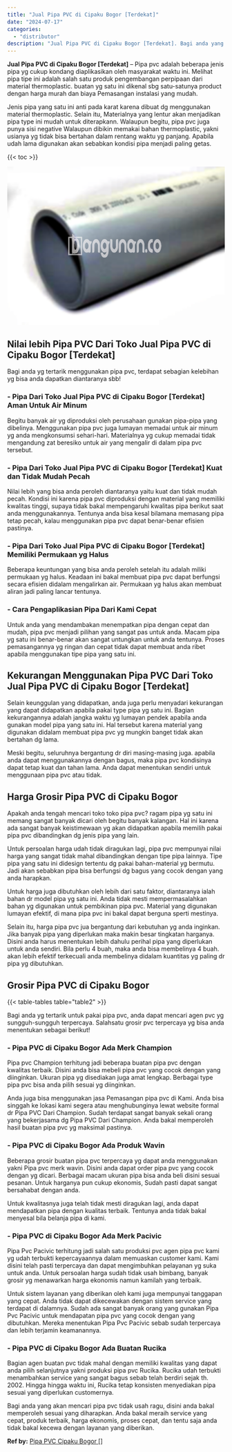 ```yaml
---
title: "Jual Pipa PVC di Cipaku Bogor [Terdekat]"
date: "2024-07-17"
categories: 
  - "distributor"
description: "Jual Pipa PVC di Cipaku Bogor [Terdekat]. Bagi anda yang akan mencari pipa pvc tidak usah ragu, disini anda bakal memperoleh sesuai yang diharapkan. Anda bak..."
---
```


**Jual Pipa PVC di Cipaku Bogor \[Terdekat\]** – Pipa pvc adalah beberapa jenis pipa yg cukup kondang diaplikasikan oleh masyarakat waktu ini. Melihat pipa tipe ini adalah salah satu produk pengembangan perpipaan dari material thermoplastic. buatan yg satu ini dikenal sbg satu-satunya product dengan harga murah dan biaya Pemasangan instalasi yang mudah.

Jenis pipa yang satu ini anti pada karat karena dibuat dg menggunakan material thermoplastic. Selain itu, Materialnya yang lentur akan menjadikan pipa type ini mudah untuk diterapkann. Walaupun begitu, pipa pvc juga punya sisi negative Walaupun dibikin memakai bahan thermoplastic, yakni usianya yg tidak bisa bertahan dalam rentang waktu yg panjang. Apabila udah lama digunakan akan sebabkan kondisi pipa menjadi paling getas.

{{< toc >}}

![](/images/jaul-pipa-pvc-65.png)

## Nilai lebih Pipa PVC Dari Toko Jual Pipa PVC di Cipaku Bogor \[Terdekat\]

Bagi anda yg tertarik menggunakan pipa pvc, terdapat sebagian kelebihan yg bisa anda dapatkan diantaranya sbb!

### \- Pipa Dari Toko Jual Pipa PVC di Cipaku Bogor \[Terdekat\] Aman Untuk Air Minum

Begitu banyak air yg diproduksi oleh perusahaan gunakan pipa-pipa yang dibelinya. Menggunakan pipa pvc juga lumayan memadai untuk air minum yg anda mengkonsumsi sehari-hari. Materialnya yg cukup memadai tidak mengandung zat beresiko untuk air yang mengalir di dalam pipa pvc tersebut.

### \- Pipa Dari Toko Jual Pipa PVC di Cipaku Bogor \[Terdekat\] Kuat dan Tidak Mudah Pecah

Nilai lebih yang bisa anda peroleh diantaranya yaitu kuat dan tidak mudah pecah. Kondisi ini karena pipa pvc diproduksi dengan material yang memiliki kwalitas tinggi, supaya tidak bakal mempengaruhi kwalitas pipa berikut saat anda menggunakannya. Tentunya anda bisa kesal bilamana memasang pipa tetap pecah, kalau menggunakan pipa pvc dapat benar-benar efisien pastinya.

### \- Pipa Dari Toko Jual Pipa PVC di Cipaku Bogor \[Terdekat\] Memiliki Permukaan yg Halus

Beberapa keuntungan yang bisa anda peroleh setelah itu adalah miliki permukaan yg halus. Keadaan ini bakal membuat pipa pvc dapat berfungsi secara efisien didalam mengalirkan air. Permukaan yg halus akan membuat aliran jadi paling lancar tentunya.

### \- Cara Pengaplikasian Pipa Dari Kami Cepat

Untuk anda yang mendambakan menempatkan pipa dengan cepat dan mudah, pipa pvc menjadi pilihan yang sangat pas untuk anda. Macam pipa yg satu ini benar-benar akan sangat untungkan untuk anda tentunya. Proses pemasangannya yg ringan dan cepat tidak dapat membuat anda ribet apabila menggunakan tipe pipa yang satu ini.

## Kekurangan Menggunakan Pipa PVC Dari Toko Jual Pipa PVC di Cipaku Bogor \[Terdekat\]

Selain keunggulan yang didapatkan, anda juga perlu menyadari kekurangan yang dapat didapatkan apabila pakai type pipa yg satu ini. Bagian kekurangannya adalah jangka waktu yg lumayan pendek apabila anda gunakan model pipa yang satu ini. Hal tersebut karena material yang digunakan didalam membuat pipa pvc yg mungkin banget tidak akan bertahan dg lama.

Meski begitu, seluruhnya bergantung dr diri masing-masing juga. apabila anda dapat menggunakannya dengan bagus, maka pipa pvc kondisinya dapat tetap kuat dan tahan lama. Anda dapat menentukan sendiri untuk menggunaan pipa pvc atau tidak.

## Harga Grosir Pipa PVC di Cipaku Bogor

Apakah anda tengah mencari toko toko pipa pvc? ragam pipa yg satu ini memang sangat banyak dicari oleh begitu banyak kalangan. Hal ini karena ada sangat banyak keistimewaan yg akan didapatkan apabila memilih pakai pipa pvc dibandingkan dg jenis pipa yang lain.

Untuk persoalan harga udah tidak diragukan lagi, pipa pvc mempunyai nilai harga yang sangat tidak mahal dibandingkan dengan tipe pipa lainnya. Tipe pipa yang satu ini didesign tertentu dg pakai bahan-material yg bermutu. Jadi akan sebabkan pipa bisa berfungsi dg bagus yang cocok dengan yang anda harapkan.

Untuk harga juga dibutuhkan oleh lebih dari satu faktor, diantaranya ialah bahan dr model pipa yg satu ini. Anda tidak mesti mempermasalahkan bahan yg digunakan untuk pembikinan pipa pvc. Material yang digunakan lumayan efektif, di mana pipa pvc ini bakal dapat berguna sperti mestinya.

Selain itu, harga pipa pvc jua bergantung dari kebutuhan yg anda inginkan. Jika banyak pipa yang diperlukan maka makin besar tingkatan harganya. Disini anda harus menentukan lebih dahulu perihal pipa yang diperlukan untuk anda sendiri. Bila perlu 4 buah, maka anda bisa membelinya 4 buah. akan lebih efektif terkecuali anda membelinya didalam kuantitas yg paling dr pipa yg dibutuhkan.

## Grosir Pipa PVC di Cipaku Bogor

{{< table-tables table="table2" >}}

Bagi anda yg tertarik untuk pakai pipa pvc, anda dapat mencari agen pvc yg sungguh-sungguh terpercaya. Salahsatu grosir pvc terpercaya yg bisa anda menentukan sebagai berikut!

### \- Pipa PVC di Cipaku Bogor Ada Merk Champion

Pipa pvc Champion terhitung jadi beberapa buatan pipa pvc dengan kwalitas terbaik. Disini anda bisa mebeli pipa pvc yang cocok dengan yang diinginkan. Ukuran pipa yg disediakan juga amat lengkap. Berbagai type pipa pvc bisa anda pilih sesuai yg diinginkan.

Anda juga bisa menggunakan jasa Pemasangan pipa pvc di Kami. Anda bisa singgah ke lokasi kami segera atau menghubunginya lewat website formal dr Pipa PVC Dari Champion. Sudah terdapat sangat banyak sekali orang yang bekerjasama dg Pipa PVC Dari Champion. Anda bakal memperoleh hasil buatan pipa pvc yg maksimal pastinya.

### \- Pipa PVC di Cipaku Bogor Ada Produk Wavin

Beberapa grosir buatan pipa pvc terpercaya yg dapat anda menggunakan yakni Pipa pvc merk wavin. Disini anda dapat order pipa pvc yang cocok dengan yg dicari. Berbagai macam ukuran pipa bisa anda beli disini sesuai pesanan. Untuk harganya pun cukup ekonomis, Sudah pasti dapat sangat bersahabat dengan anda.

Untuk kwalitasnya juga telah tidak mesti diragukan lagi, anda dapat mendapatkan pipa dengan kualitas terbaik. Tentunya anda tidak bakal menyesal bila belanja pipa di kami.

### \- Pipa PVC di Cipaku Bogor Ada Merk Pacivic

Pipa Pvc Pacivic terhitung jadi salah satu produksi pvc agen pipa pvc kami yg udah terbukti kepercayaannya dalam memuaskan customer kami. Kami disini telah pasti terpercaya dan dapat mengimbuhkan pelayanan yg suka untuk anda. Untuk persoalan harga sudah tidak usah bimbang, banyak grosir yg menawarkan harga ekonomis namun kamilah yang terbaik.

Untuk sistem layanan yang diberikan oleh kami juga mempunyai tanggapan yang cepat. Anda tidak dapat dikecewakan dengan sistem service yang terdapat di dalamnya. Sudah ada sangat banyak orang yang gunakan Pipa Pvc Pacivic untuk mendapatan pipa pvc yang cocok dengan yang dibutuhkan. Mereka menentukan Pipa Pvc Pacivic sebab sudah terpercaya dan lebih terjamin keamanannya.

### \- Pipa PVC di Cipaku Bogor Ada Buatan Rucika

Bagian agen buatan pvc tidak mahal dengan memiliki kwalitas yang dapat anda pilih selanjutnya yakni produksi pipa pvc Rucika. Rucika udah terbukti menambahkan service yang sangat bagus sebab telah berdiri sejak th. 2002. Hingga hingga waktu ini, Rucika tetap konsisten menyediakan pipa sesuai yang diperlukan customernya.

Bagi anda yang akan mencari pipa pvc tidak usah ragu, disini anda bakal memperoleh sesuai yang diharapkan. Anda bakal meraih service yang cepat, produk terbaik, harga ekonomis, proses cepat, dan tentu saja anda tidak bakal kecewa dengan layanan yang diberikan.

**Ref by:** [Pipa PVC Cipaku Bogor []](https://id.wikipedia.org/wiki/Pipa)
